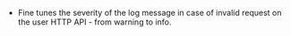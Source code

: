 * Fine tunes the severity of the log message in case of invalid request on the user HTTP API - from warning to info.

